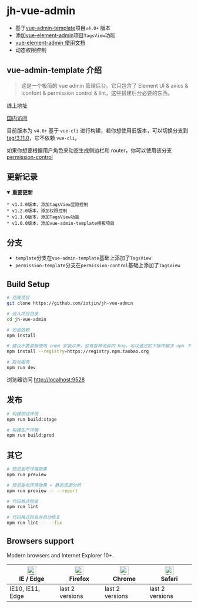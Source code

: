 # jh-vue-admin

- 基于[vue-admin-template](https://github.com/PanJiaChen/vue-admin-template)项目`v4.0+` 版本
- 添加[vue-element-admin](https://github.com/PanJiaChen/vue-element-admin)项目`TagsView`功能
- [vue-element-admin 使用文档](https://panjiachen.github.io/vue-element-admin-site/zh/)
- 动态权限控制

## vue-admin-template 介绍

> 这是一个极简的 vue admin 管理后台。它只包含了 Element UI & axios & iconfont & permission control & lint，这些搭建后台必要的东西。

[线上地址](http://panjiachen.github.io/vue-admin-template)

[国内访问](https://panjiachen.gitee.io/vue-admin-template)

目前版本为 `v4.0+` 基于 `vue-cli` 进行构建，若你想使用旧版本，可以切换分支到[tag/3.11.0](https://github.com/PanJiaChen/vue-admin-template/tree/tag/3.11.0)，它不依赖 `vue-cli`。

如果你想要根据用户角色来动态生成侧边栏和 router，你可以使用该分支[permission-control](https://github.com/PanJiaChen/vue-admin-template/tree/permission-control)

## <a id="更新记录"></a> 更新记录
<details open id="重要更新">
  <summary><strong>重要更新</strong></summary>
   
```
* v1.3.0版本，添加tagsView显隐控制
* v1.2.0版本，添加权限控制
* v1.1.0版本，添加TagsView功能
* v1.0.0版本，添加vue-admin-template模板项目
```
</details>

## 分支
- `template`分支在`vue-admin-template`基础上添加了`TagsView`
- `permission-template`分支在`permission-control`基础上添加了`TagsView`

## Build Setup

```bash
# 克隆项目
git clone https://github.com/iotjin/jh-vue-admin

# 进入项目目录
cd jh-vue-admin

# 安装依赖
npm install

# 建议不要直接使用 cnpm 安装以来，会有各种诡异的 bug。可以通过如下操作解决 npm 下载速度慢的问题
npm install --registry=https://registry.npm.taobao.org

# 启动服务
npm run dev
```

浏览器访问 [http://localhost:9528](http://localhost:9528)

## 发布

```bash
# 构建测试环境
npm run build:stage

# 构建生产环境
npm run build:prod
```

## 其它

```bash
# 预览发布环境效果
npm run preview

# 预览发布环境效果 + 静态资源分析
npm run preview -- --report

# 代码格式检查
npm run lint

# 代码格式检查并自动修复
npm run lint -- --fix
```

## Browsers support

Modern browsers and Internet Explorer 10+.

| [<img src="https://raw.githubusercontent.com/alrra/browser-logos/master/src/edge/edge_48x48.png" alt="IE / Edge" width="24px" height="24px" />](http://godban.github.io/browsers-support-badges/)</br>IE / Edge | [<img src="https://raw.githubusercontent.com/alrra/browser-logos/master/src/firefox/firefox_48x48.png" alt="Firefox" width="24px" height="24px" />](http://godban.github.io/browsers-support-badges/)</br>Firefox | [<img src="https://raw.githubusercontent.com/alrra/browser-logos/master/src/chrome/chrome_48x48.png" alt="Chrome" width="24px" height="24px" />](http://godban.github.io/browsers-support-badges/)</br>Chrome | [<img src="https://raw.githubusercontent.com/alrra/browser-logos/master/src/safari/safari_48x48.png" alt="Safari" width="24px" height="24px" />](http://godban.github.io/browsers-support-badges/)</br>Safari |
| --------------------------------------------------------------------------------------------------------------------------------------------------------------------------------------------------------------- | ----------------------------------------------------------------------------------------------------------------------------------------------------------------------------------------------------------------- | ------------------------------------------------------------------------------------------------------------------------------------------------------------------------------------------------------------- | ------------------------------------------------------------------------------------------------------------------------------------------------------------------------------------------------------------- |
| IE10, IE11, Edge                                                                                                                                                                                                | last 2 versions                                                                                                                                                                                                   | last 2 versions                                                                                                                                                                                               | last 2 versions                                                                                                                                                                                               |
